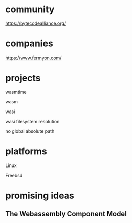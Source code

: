 # community

https://bytecodealliance.org/

# companies

https://www.fermyon.com/


# projects

wasmtime

wasm

wasi


wasi filesystem resolution

no global absolute path


# platforms

Linux 

Freebsd





# promising ideas

## The Webassembly Component Model

